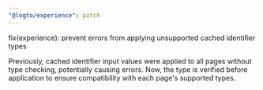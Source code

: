 ```yaml
---
"@logto/experience": patch
---
```


fix(experience): prevent errors from applying unsupported cached identifier types

Previously, cached identifier input values were applied to all pages without type checking, potentially causing errors. Now, the type is verified before application to ensure compatibility with each page's supported types.
